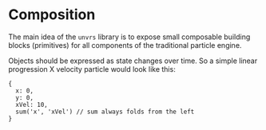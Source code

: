 # Composition

The main idea of the `unvrs` library is to expose small composable building blocks (primitives) for all components of the traditional particle engine.

Objects should be expressed as state changes over time. So a simple linear progression X
velocity particle would look like this:

    {
      x: 0,
      y: 0,
      xVel: 10,
      sum('x', 'xVel') // sum always folds from the left
    }
